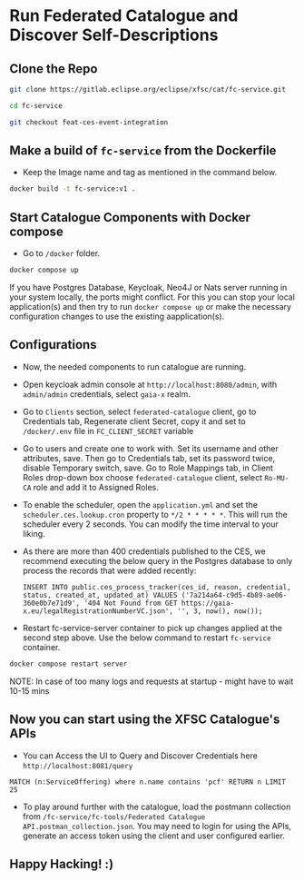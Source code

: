 # Run Federated Catalogue and Discover Self-Descriptions

## Clone the Repo

```sh
git clone https://gitlab.eclipse.org/eclipse/xfsc/cat/fc-service.git
```

```sh
cd fc-service
```

```sh
git checkout feat-ces-event-integration
```

## Make a build of `fc-service` from the Dockerfile

-   Keep the Image name and tag as mentioned in the command below.

```sh
docker build -t fc-service:v1 .
```

## Start Catalogue Components with Docker compose

-   Go to `/docker` folder.

```sh
docker compose up
```

If you have Postgres Database, Keycloak, Neo4J or Nats server running in your system locally, the ports might conflict. For this you can stop your local application(s) and then try to run `docker compose up` or make the necessary configuration changes to use the existing aapplication(s).

## Configurations

-   Now, the needed components to run catalogue are running.

-   Open keycloak admin console at `http://localhost:8080/admin`, with `admin/admin` credentials, select `gaia-x` realm.

-   Go to `Clients` section, select `federated-catalogue` client, go to Credentials tab, Regenerate client Secret, copy it and set to `/docker/.env` file in `FC_CLIENT_SECRET` variable

-   Go to users and create one to work with. Set its username and other attributes, save. Then go to Credentials tab, set its password twice, disable Temporary switch, save. Go to Role Mappings tab, in Client Roles drop-down box choose `federated-catalogue` client, select `Ro-MU-CA` role and add it to Assigned Roles.

-   To enable the scheduler, open the `application.yml` and set the `scheduler.ces.lookup.cron` property to `*/2 * * * * *`. This will run the scheduler every 2 seconds. You can modify the time interval to your liking.

-   As there are more than 400 credentials published to the CES, we recommend executing the below query in the Postgres database to only process the records that were added recently:

      `INSERT INTO public.ces_process_tracker(ces_id, reason, credential, status, created_at, updated_at)
	VALUES ('7a214a64-c9d5-4b89-ae06-360e0b7e71d9', '404 Not Found from GET https://gaia-x.eu/legalRegistrationNumberVC.json', '', 3, now(), now());`

-   Restart fc-service-server container to pick up changes applied at the second step above. Use the below command to restart `fc-service` container.

```sh
docker compose restart server
```

NOTE: In case of too many logs and requests at startup - might have to wait 10-15 mins

## Now you can start using the XFSC Catalogue's APIs

-   You can Access the UI to Query and Discover Credentials here `http://localhost:8081/query`

```
MATCH (n:ServiceOffering) where n.name contains 'pcf' RETURN n LIMIT 25
```

-   To play around further with the catalogue, load the postmann collection from `/fc-service/fc-tools/Federated Catalogue API.postman_collection.json`. You may need to login for using the APIs, generate an access token using the client and user configured earlier.

## Happy Hacking! :)  
